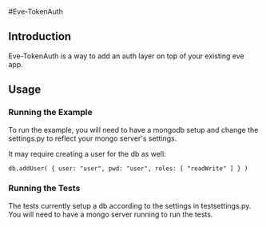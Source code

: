 #Eve-TokenAuth

## Introduction

Eve-TokenAuth is a way to add an auth layer on top of your existing eve app.

## Usage

### Running the Example

To run the example, you will need to have a mongodb setup and change the settings.py to reflect your mongo server's
settings.

It may require creating a user for the db as well:

``` 
db.addUser( { user: "user", pwd: "user", roles: [ "readWrite" ] } )
```

### Running the Tests
The tests currently setup a db according to the settings in testsettings.py. You will need to have a mongo server
running to run the tests.
